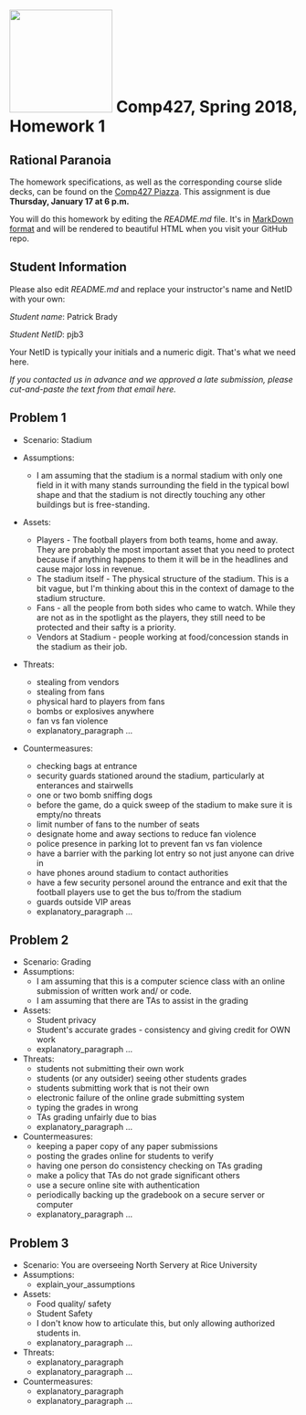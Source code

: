 # <img src="http://www.rice.edu/_images/rice-logo.jpg" width=180> Comp427, Spring 2018, Homework 1
## Rational Paranoia
The homework specifications, as well as the corresponding course slide decks,
can be found on the [Comp427 Piazza](https://piazza.com/class/jqifhp864b37ju).
This assignment is due **Thursday, January 17 at 6 p.m.**

You will do this homework by editing the _README.md_ file. It's in
[MarkDown format](https://guides.github.com/features/mastering-markdown/)
and will be rendered to beautiful HTML when you visit your GitHub repo.

## Student Information
Please also edit _README.md_ and replace your instructor's name and NetID with your own:

_Student name_: Patrick Brady

_Student NetID_: pjb3

Your NetID is typically your initials and a numeric digit. That's
what we need here.

_If you contacted us in advance and we approved a late submission,
please cut-and-paste the text from that email here._

## Problem 1
- Scenario: Stadium
- Assumptions:
  - I am assuming that the stadium is a normal stadium with only one field in it with many
    stands surrounding the field in the typical bowl shape and that the stadium is not 
    directly touching any other buildings but is free-standing.

- Assets:
  - Players - The football players from both teams, home and away. They are probably the most important asset that you need to protect because if anything happens to them it will be in the headlines and cause major loss in revenue.
  - The stadium itself - The physical structure of the stadium. This is a bit vague, but I'm thinking about this in the context of damage to the stadium structure.
  - Fans - all the people from both sides who came to watch. While they are not as in the spotlight as the players, they still need to be protected and their safty is a priority.
  - Vendors at Stadium - people working at food/concession stands in the stadium as their job.
- Threats:
  - stealing from vendors
  - stealing from fans
  - physical hard to players from fans
  - bombs or explosives anywhere
  - fan vs fan violence
  - explanatory_paragraph ...
- Countermeasures:
  - checking bags at entrance
  - security guards stationed around the stadium, particularly at enterances and stairwells
  - one or two bomb sniffing dogs
  - before the game, do a quick sweep of the stadium to make sure it is empty/no threats
  - limit number of fans to the number of seats
  - designate home and away sections to reduce fan violence
  - police presence in parking lot to prevent fan vs fan violence
  - have a barrier with the parking lot entry so not just anyone can drive in
  - have phones around stadium to contact authorities
  - have a few security personel around the entrance and exit that the football players use to get the bus to/from the stadium
  - guards outside VIP areas
  - explanatory_paragraph ...

## Problem 2
- Scenario: Grading
- Assumptions:
  - I am assuming that this is a computer science class with an online submission of written work and/ or code.
  - I am assuming that there are TAs to assist in the grading
- Assets:
  - Student privacy
  - Student's accurate grades - consistency and giving credit for OWN work
  - explanatory_paragraph ...
- Threats:
  - students not submitting their own work
  - students (or any outsider) seeing other students grades
  - students submitting work that is not their own
  - electronic failure of the online grade submitting system
  - typing the grades in wrong
  - TAs grading unfairly due to bias
  - explanatory_paragraph ...
- Countermeasures:
  - keeping a paper copy of any paper submissions
  - posting the grades online for students to verify
  - having one person do consistency checking on TAs grading
  - make a policy that TAs do not grade significant others
  - use a secure online site with authentication
  - periodically backing up the gradebook on a secure server or computer
  - explanatory_paragraph ...



## Problem 3
- Scenario: You are overseeing North Servery at Rice University
- Assumptions:
  - explain_your_assumptions
- Assets:
  - Food quality/ safety
  - Student Safety
  - I don't know how to articulate this, but only allowing authorized students in.
  - explanatory_paragraph ...
- Threats:
  - explanatory_paragraph 
  - explanatory_paragraph ...
- Countermeasures:
  - explanatory_paragraph
  - explanatory_paragraph ...


